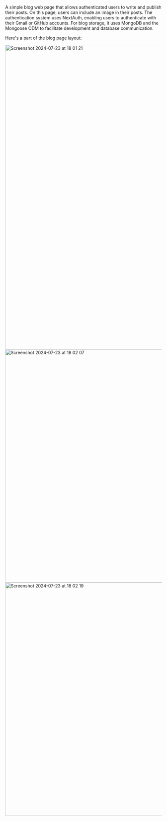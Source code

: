 
A simple blog web page that allows authenticated users to write and publish their posts. On this page, users can include an image in their posts. The authentication system uses NextAuth, enabling users to authenticate with their Gmail or GitHub accounts. For blog storage, it uses MongoDB and the Mongoose ODM to facilitate development and database communication.

Here's a part of the blog page layout:







<img width="980" alt="Screenshot 2024-07-23 at 18 01 21" src="https://github.com/user-attachments/assets/284c31eb-bd9d-4dec-a14b-a8e4d49a871f"><img width="751" alt="Screenshot 2024-07-23 at 18 02 07" src="https://github.com/user-attachments/assets/f736784a-0f09-4a27-a877-6b75cfa1e9a6"><img width="751" alt="Screenshot 2024-07-23 at 18 02 19" src="https://github.com/user-attachments/assets/9215b9da-a8b5-4088-899a-a9521115cce9">



